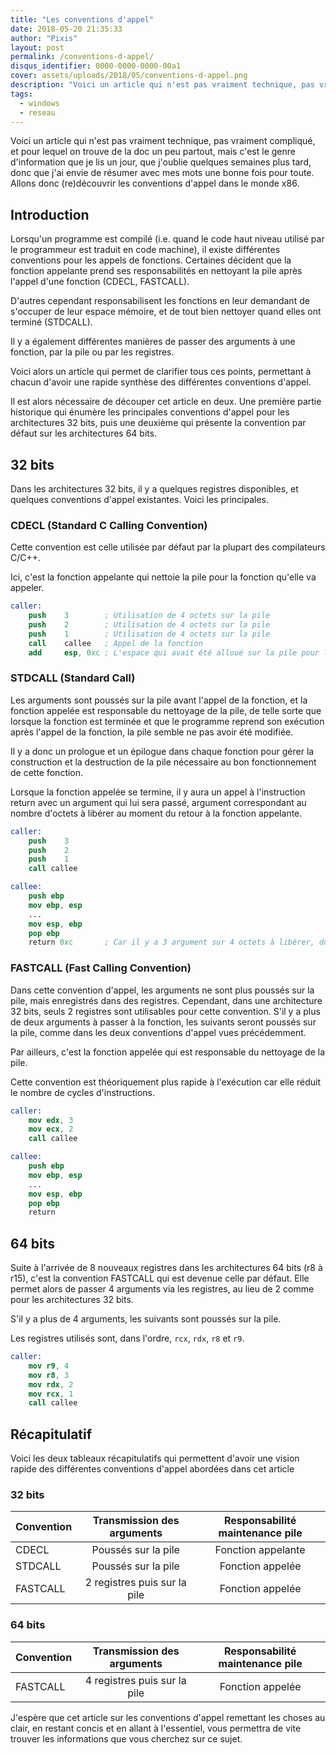 ```yaml
---
title: "Les conventions d'appel"
date: 2018-05-20 21:35:33
author: "Pixis"
layout: post
permalink: /conventions-d-appel/
disqus_identifier: 0000-0000-0000-00a1
cover: assets/uploads/2018/05/conventions-d-appel.png
description: "Voici un article qui n'est pas vraiment technique, pas vraiment compliqué, et pour lequel on trouve de la doc un peu partout, mais c'est le genre d'information que je lis un jour, que j'oublie quelques semaines plus tard, donc que j'ai envie de résumer avec mes mots une bonne fois pour toute"
tags:
  - windows
  - reseau
---
```



Voici un article qui n'est pas vraiment technique, pas vraiment compliqu&eacute;, et pour lequel on trouve de la doc un peu partout, mais c'est le genre d'information que je lis un jour, que j'oublie quelques semaines plus tard, donc que j'ai envie de r&eacute;sumer avec mes mots une bonne fois pour toute. Allons donc (re)d&eacute;couvrir les conventions d'appel dans le monde x86.

<!--more-->

## Introduction

Lorsqu'un programme est compil&eacute; (i.e. quand le code haut niveau utilis&eacute; par le programmeur est traduit en code machine), il existe diff&eacute;rentes conventions pour les appels de fonctions. Certaines d&eacute;cident que la fonction appelante prend ses responsabilit&eacute;s en nettoyant la pile apr&egrave;s l'appel d'une fonction (CDECL, FASTCALL).

D'autres cependant responsabilisent les fonctions en leur demandant de s'occuper de leur espace m&eacute;moire, et de tout bien nettoyer quand elles ont termin&eacute; (STDCALL).

Il y a &eacute;galement diff&eacute;rentes mani&egrave;res de passer des arguments &agrave; une fonction, par la pile ou par les registres.

Voici alors un article qui permet de clarifier tous ces points, permettant &agrave; chacun d'avoir une rapide synth&egrave;se des diff&eacute;rentes conventions d'appel.

Il est alors n&eacute;cessaire de d&eacute;couper cet article en deux. Une premi&egrave;re partie historique qui &eacute;num&egrave;re les principales conventions d'appel pour les architectures 32 bits, puis une deuxi&egrave;me qui pr&eacute;sente la convention par d&eacute;faut sur les architectures 64 bits.

## 32 bits

Dans les architectures 32 bits, il y a quelques registres disponibles, et quelques conventions d'appel existantes. Voici les principales.


### CDECL (Standard C Calling Convention)

Cette convention est celle utilisée par défaut par la plupart des compilateurs C/C++.

Ici, c'est la fonction appelante qui nettoie la pile pour la fonction qu'elle va appeler.

```nasm
caller:
    push    3        ; Utilisation de 4 octets sur la pile
    push    2        ; Utilisation de 4 octets sur la pile
    push    1        ; Utilisation de 4 octets sur la pile
    call    callee   ; Appel de la fonction
    add     esp, 0xc ; L'espace qui avait été alloué sur la pile pour les variables (12 octets) est nettoyé
```

### STDCALL (Standard Call)

Les arguments sont pouss&eacute;s sur la pile avant l'appel de la fonction, et la fonction appel&eacute;e est responsable du nettoyage de la pile, de telle sorte que lorsque la fonction est termin&eacute;e et que le programme reprend son ex&eacute;cution apr&egrave;s l'appel de la fonction, la pile semble ne pas avoir &eacute;t&eacute; modifi&eacute;e.

Il y a donc un prologue et un &eacute;pilogue dans chaque fonction pour g&eacute;rer la construction et la destruction de la pile n&eacute;cessaire au bon fonctionnement de cette fonction.

Lorsque la fonction appel&eacute;e se termine, il y aura un appel &agrave; l'instruction return avec un argument qui lui sera pass&eacute;, argument correspondant au nombre d'octets &agrave; lib&eacute;rer au moment du retour &agrave; la fonction appelante.

```nasm
caller:
    push    3
    push    2
    push    1
    call callee
```
```nasm
callee:
    push ebp
    mov ebp, esp
    ...
    mov esp, ebp
    pop ebp
    return 0xc       ; Car il y a 3 argument sur 4 octets à libérer, donc 12 octets
```

### FASTCALL (Fast Calling Convention)

Dans cette convention d'appel, les arguments ne sont plus pouss&eacute;s sur la pile, mais enregistr&eacute;s dans des registres. Cependant, dans une architecture 32 bits, seuls 2 registres sont utilisables pour cette convention. S'il y a plus de deux arguments &agrave; passer &agrave; la fonction, les suivants seront pouss&eacute;s sur la pile, comme dans les deux conventions d'appel vues pr&eacute;c&eacute;demment.

Par ailleurs, c'est la fonction appel&eacute;e qui est responsable du nettoyage de la pile.

Cette convention est th&eacute;oriquement plus rapide &agrave; l'ex&eacute;cution car elle r&eacute;duit le nombre de cycles d'instructions.

```nasm
caller:
    mov edx, 3
    mov ecx, 2
    call callee
```
```nasm
callee:
    push ebp
    mov ebp, esp
    ...
    mov esp, ebp
    pop ebp
    return
```

## 64 bits

Suite à l'arrivée de 8 nouveaux registres dans les architectures 64 bits (r8 à r15), c'est la convention FASTCALL qui est devenue celle par défaut. Elle permet alors de passer 4 arguments via les registres, au lieu de 2 comme pour les architectures 32 bits.

S'il y a plus de 4 arguments, les suivants sont poussés sur la pile.

Les registres utilisés sont, dans l'ordre, `rcx`, `rdx`, `r8` et `r9`.

```nasm
caller:
    mov r9, 4
    mov r8, 3
    mov rdx, 2
    mov rcx, 1
    call callee
```


## Récapitulatif

Voici les deux tableaux récapitulatifs qui permettent d'avoir une vision rapide des différentes conventions d'appel abordées dans cet article

### 32 bits

| Convention  | Transmission des arguments   | Responsabilité maintenance pile |
| ----------- |:----------------------------:|:-------------------------------:|
| CDECL       | Poussés sur la pile          | Fonction appelante              |
| STDCALL     | Poussés sur la pile          | Fonction appelée                |
| FASTCALL    | 2 registres puis sur la pile | Fonction appelée                |

### 64 bits

| Convention  | Transmission des arguments   | Responsabilité maintenance pile |
| ----------- |:----------------------------:|:-------------------------------:|
| FASTCALL    | 4 registres puis sur la pile | Fonction appelée                |


J'espère que cet article sur les conventions d'appel remettant les choses au clair, en restant concis et en allant à l'essentiel, vous permettra de vite trouver les informations que vous cherchez sur ce sujet.
